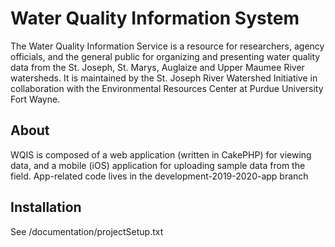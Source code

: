 # Water Quality Information System

The Water Quality Information Service is a resource for researchers, agency officials, and the general public for organizing and presenting water quality data from the St. Joseph, St. Marys, Auglaize and Upper Maumee River watersheds. It is maintained by the St. Joseph River Watershed Initiative in collaboration with the Environmental Resources Center at Purdue University Fort Wayne.

## About

WQIS is composed of a web application (written in CakePHP) for viewing data, and a mobile (iOS) application for uploading sample data from the field. App-related code lives in the development-2019-2020-app branch

## Installation

See /documentation/projectSetup.txt
